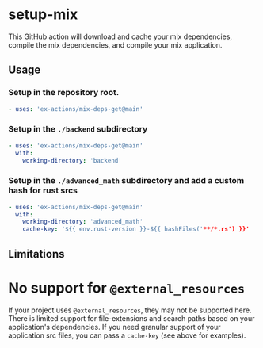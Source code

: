 # setup-mix

<!--AUTO-->

This GitHub action will download and cache your mix dependencies, compile the
mix dependencies, and compile your mix application.

## Usage

### Setup in the repository root.

```yml
- uses: 'ex-actions/mix-deps-get@main'
```

### Setup in the `./backend` subdirectory

```yml
- uses: 'ex-actions/mix-deps-get@main'
  with:
    working-directory: 'backend'
```

### Setup in the `./advanced_math` subdirectory and add a custom hash for rust srcs

```yml
- uses: 'ex-actions/mix-deps-get@main'
  with:
    working-directory: 'advanced_math'
    cache-key: '${{ env.rust-version }}-${{ hashFiles('**/*.rs') }}'
```

## Limitations

# No support for `@external_resources`

If your project uses `@external_resources`, they may not be supported here.
There is limited support for file-extensions and search paths based on your
application's dependencies. If you need granular support of your application
src files, you can pass a `cache-key` (see above for examples).
